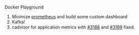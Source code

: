 Docker Playground

1. Minimize [prometheus](https://github.com/vegasbrianc/prometheus) and build some custom dashboard
2. Kafka!
3. cadvisor for application metrics with [#3188](https://github.com/google/cadvisor/pull/3188) and [#3189](https://github.com/google/cadvisor/pull/3189) fixed.
